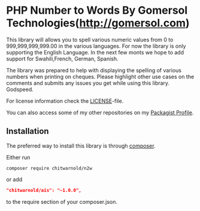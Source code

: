 PHP Number to Words By Gomersol Technologies(http://gomersol.com)
==================================================================================================

This library will allows you to spell various numeric values from 0 to 999,999,999,999.00 in the various languages. For now the library is only supporting the English Language.
In the next few monts we hope to add support for Swahili,French, German, Spanish.

The library was prepared to help with displaying the spelling of various numbers when printing on cheques. Please highlight other use cases on the comments and submits any issues
you get while using this library. Godspeed.

For license information check the [LICENSE](LICENSE.md)-file.

You can also access some of my other repositories on my [Packagist Profile](https://packagist.org/packages/chitwarnold/). 

Installation
------------

The preferred way to install this library is through [composer](http://getcomposer.org/download/).

Either run

```
composer require chitwarnold/n2w
```

or add

```json
"chitwarnold/ais": "~1.0.0",
```

to the require section of your composer.json.
